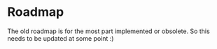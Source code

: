 # Roadmap

The old roadmap is for the most part implemented or obsolete. 
So this needs to be updated at some point :)